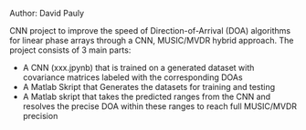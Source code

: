 Author: David Pauly

CNN project to improve the speed of Direction-of-Arrival (DOA) algorithms for linear phase arrays through a CNN, MUSIC/MVDR hybrid approach. The project consists of 3 main parts:

- A CNN (xxx.jpynb) that is trained on a generated dataset with covariance matrices labeled with the corresponding DOAs
- A Matlab Skript that Generates the datasets for training and testing
- A Matlab skript that takes the predicted ranges from the CNN and resolves the precise DOA within these ranges to reach full MUSIC/MVDR precision

